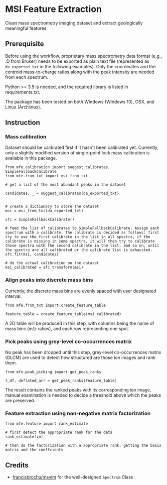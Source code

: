 # MSI Feature Extraction

Clean mass spectrometry imaging dataset and extract geologically meaningful features

## Prerequisite
Before using the workflow, proprietary mass spectrometry data format (e.g., .D from Bruker) needs to be exported as plain text file (represented as `da_exported_txt` in the following examples). Only the coordinates and the centroid mass-to-charge ratios along with the peak intensity are needed from each spectrum.

Python >= 3.5 is needed, and the required library is listed in requirements.txt.

The package has been tested on both Windows (Windows 10), OSX, and Linux (Archlinux).

## Instruction
### Mass calibration
Dataset should be calibrated first if it hasn't been calibrated yet. Currently, only a slightly modified version of single-point lock mass calibration is available in this package.

````
from mfe.calibration import suggest_calibrates, SimpleFallbackCalibrate
from mfe.from_txt import msi_from_txt 

# get a list of the most abundant peaks in the dataset

candidates, _ = suggest_calibrates(da_exported_txt)


# create a dictionary to store the dataset
msi = msi_from_txt(da_exported_txt)

sfc = SimpleFallbackCalibrate()

# feed the list of calibrates to SimpleFallbackCalibrate. Assign each spectrum with a calibrate. The calibrate is decided as follows: first try to use the first calibrate in the list in all spectra, if the calibrate is missing in some spectra, it will then try to calibrate those spectra with the second calibrate in the list, and so on, until the spectra are all calibrated or the calibrate list is exhausted.
sfc.fit(msi, candidates)

# do the actual calibration on the dataset
msi_calibrated = sfc.transform(msi)
````

### Align peaks into discrete mass bins

Currently, the discrete mass bins are evenly spaced with user designated interval.

````
from mfe.from_txt import create_feature_table
 
feature_table = create_feature_table(msi_calibrated)
````

A 2D table will be produced in this step, with columns being the name of mass bins (m/z ratios), and each row representing one spot.

### Pick peaks using grey-level co-occurrences matrix
No peak has been dropped until this step, grey-level co-occurrences matrix (GLCM) are used to detect how structured are those ion images and rank them. 
````
from mfe.peak_picking import get_peak_ranks

t_df, deflated_arr = get_peak_ranks(feature_table)
````
The result contains the ranked peaks with its corresponding ion image, manual examination is needed to decide a threshold above which the peaks are preserved.
 
### Feature extraction using non-negative matrix factorization

````
from mfe.feature import rank_estimate

# first detect the appropriate rank for the data
rank_estimate(im)

# then do the factorization with a appropriate rank, getting the basis matrix and the coeffcients
````

## Credits

- [francisbrochu/msvlm](https://github.com/francisbrochu/msvlm) for the well-designed `Spectrum` Class
